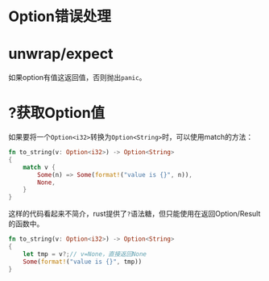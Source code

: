 Option错误处理
========================

# unwrap/expect

如果option有值这返回值，否则抛出`panic`。

# ?获取Option值

如果要将一个`Option<i32>`转换为`Option<String>`时，可以使用match的方法：

```rust
fn to_string(v: Option<i32>) -> Option<String>
{
    match v {
        Some(n) => Some(format!("value is {}", n)),
        None,
    }
}
```

这样的代码看起来不简介，rust提供了`?`语法糖，但只能使用在返回Option/Result的函数中。

```rust
fn to_string(v: Option<i32>) -> Option<String>
{
    let tmp = v?;// v=None，直接返回None
    Some(format!("value is {}", tmp))
}
```

